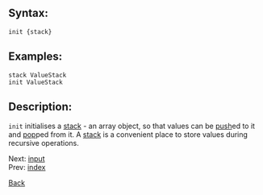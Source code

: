 ## Syntax:
`init {stack}`

## Examples:
`stack ValueStack`  
`init ValueStack`

## Description:
`init` initialises a [stack](stack.md) - an array object, so that values can be [push](push.md)ed to it and [pop](pop.md)ped from it. A [stack](stack.md) is a convenient place to store values during recursive operations.

Next: [input](input.md)  
Prev: [index](index.md)

[Back](../../README.md)

